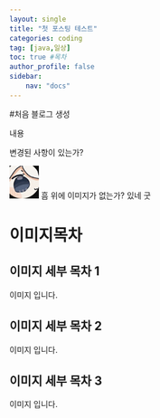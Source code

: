 ```yaml
---
layout: single
title: "첫 포스팅 테스트"
categories: coding
tag: [java,일상]
toc: true #목차
author_profile: false
sidebar:
    nav: "docs"
--- 
```


#처음 블로그 생성
    
내용

변경된 사항이 있는가?

![](/images/2022-11-24-11-31-59.png)
흠 위에 이미지가 없는가? 있네 굿
# 이미지목차
## 이미지 세부 목차 1
이미지 입니다.
## 이미지 세부 목차 2
이미지 입니다.
## 이미지 세부 목차 3
이미지 입니다.
